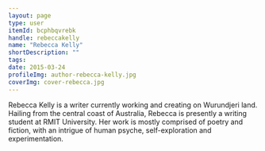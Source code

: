 ```yaml
---
layout: page
type: user
itemId: bcphbqvrebk
handle: rebeccakelly
name: "Rebecca Kelly"
shortDescription: ""
tags:
date: 2015-03-24
profileImg: author-rebecca-kelly.jpg
coverImg: cover-rebecca.jpg
---
```


Rebecca Kelly is a writer currently working and creating on Wurundjeri land. Hailing from the central coast of Australia, Rebecca is presently a writing student at RMIT University. Her work is mostly comprised of poetry and fiction, with an intrigue of human psyche, self-exploration and experimentation.
